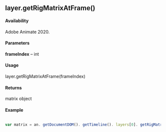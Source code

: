 ## layer.getRigMatrixAtFrame()

#### Availability

Adobe Animate 2020.

#### Parameters

**frameIndex** – int

#### Usage

layer.getRigMatrixAtFrame(frameIndex)

#### Returns

matrix object

#### Example

```javascript

var matrix = an. getDocumentDOM(). getTimeline(). layers[0]. getRigMatrixAtFrame (0);

```
